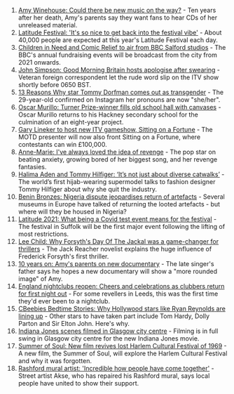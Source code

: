1. [Amy Winehouse: Could there be new music on the way?](https://www.bbc.co.uk/news/entertainment-arts-57926362) - Ten years after her death, Amy's parents say they want fans to hear CDs of her unreleased material.
2. [Latitude Festival: 'It's so nice to get back into the festival vibe'](https://www.bbc.co.uk/news/uk-england-suffolk-57940287) - About 40,000 people are expected at this year's Latitude Festival each day.
3. [Children in Need and Comic Relief to air from BBC Salford studios](https://www.bbc.co.uk/news/entertainment-arts-57940447) - The BBC's annual fundraising events will be broadcast from the city from 2021 onwards.
4. [John Simpson: Good Morning Britain hosts apologise after swearing](https://www.bbc.co.uk/news/entertainment-arts-57940487) - Veteran foreign correspondent let the rude word slip on the ITV show shortly before 0650 BST.
5. [13 Reasons Why star Tommy Dorfman comes out as transgender](https://www.bbc.co.uk/news/newsbeat-57940888) - The 29-year-old confirmed on Instagram her pronouns are now "she/her".
6. [Oscar Murillo: Turner Prize-winner fills old school hall with canvases](https://www.bbc.co.uk/news/uk-england-london-57942957) - Oscar Murillo returns to his Hackney secondary school for the culmination of an eight-year project.
7. [Gary Lineker to host new ITV gameshow, Sitting on a Fortune](https://www.bbc.co.uk/news/entertainment-arts-57927271) - The MOTD presenter will now also front Sitting on a Fortune, where contestants can win £100,000.
8. [Anne-Marie: I've always loved the idea of revenge](https://www.bbc.co.uk/news/entertainment-arts-57889391) - The pop star on beating anxiety, growing bored of her biggest song, and her revenge fantasies.
9. [Halima Aden and Tommy Hilfiger: ‘It’s not just about diverse catwalks’](https://www.bbc.co.uk/news/world-57918698) - The world’s first hijab-wearing supermodel talks to fashion designer Tommy Hilfiger about why she quit the industry.
10. [Benin Bronzes: Nigeria dispute jeopardises return of artefacts](https://www.bbc.co.uk/news/world-africa-57914111) - Several museums in Europe have talked of returning the looted artefacts - but where will they be housed in Nigeria?
11. [Latitude 2021: What being a Covid test event means for the festival](https://www.bbc.co.uk/news/uk-england-suffolk-57895625) - The festival in Suffolk will be the first major event following the lifting of most restrictions.
12. [Lee Child: Why Forsyth's Day Of The Jackal was a game-changer for thrillers](https://www.bbc.co.uk/news/entertainment-arts-57856646) - The Jack Reacher novelist explains the huge influence of Frederick Forsyth's first thriller.
13. [10 years on: Amy's parents on new documentary](https://www.bbc.co.uk/news/entertainment-arts-57850132) - The late singer's father says he hopes a new documentary will show a "more rounded image" of Amy.
14. [England nightclubs reopen: Cheers and celebrations as clubbers return for first night out](https://www.bbc.co.uk/news/uk-57869258) - For some revellers in Leeds, this was the first time they'd ever been to a nightclub.
15. [CBeebies Bedtime Stories: Why Hollywood stars like Ryan Reynolds are lining up](https://www.bbc.co.uk/news/entertainment-arts-57827931) - Other stars to have taken part include Tom Hardy, Dolly Parton and Sir Elton John. Here's why.
16. [Indiana Jones scenes filmed in Glasgow city centre](https://www.bbc.co.uk/news/uk-scotland-57861704) - Filming is in full swing in Glasgow city centre for the new Indiana Jones movie.
17. [Summer of Soul: New film revives lost Harlem Cultural Festival of 1969](https://www.bbc.co.uk/news/entertainment-arts-57839265) - A new film, the Summer of Soul, will explore the Harlem Cultural Festival and why it was forgotten.
18. [Rashford mural artist: 'Incredible how people have come together'](https://www.bbc.co.uk/news/uk-57822845) - Street artist Akse, who has repaired his Rashford mural, says local people have united to show their support.
